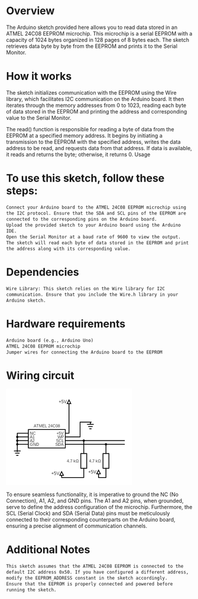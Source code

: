 # Overview

The Arduino sketch provided here allows you to read data stored in an ATMEL 24C08 EEPROM microchip. This microchip is a serial EEPROM with a capacity of 1024 bytes organized in 128 pages of 8 bytes each. The sketch retrieves data byte by byte from the EEPROM and prints it to the Serial Monitor.

# How it works

The sketch initializes communication with the EEPROM using the Wire library, which facilitates I2C communication on the Arduino board. It then iterates through the memory addresses from 0 to 1023, reading each byte of data stored in the EEPROM and printing the address and corresponding value to the Serial Monitor.

The read() function is responsible for reading a byte of data from the EEPROM at a specified memory address. It begins by initiating a transmission to the EEPROM with the specified address, writes the data address to be read, and requests data from that address. If data is available, it reads and returns the byte; otherwise, it returns 0.
Usage

# To use this sketch, follow these steps:

    Connect your Arduino board to the ATMEL 24C08 EEPROM microchip using the I2C protocol. Ensure that the SDA and SCL pins of the EEPROM are connected to the corresponding pins on the Arduino board.
    Upload the provided sketch to your Arduino board using the Arduino IDE.
    Open the Serial Monitor at a baud rate of 9600 to view the output.
    The sketch will read each byte of data stored in the EEPROM and print the address along with its corresponding value.

# Dependencies

    Wire Library: This sketch relies on the Wire library for I2C communication. Ensure that you include the Wire.h library in your Arduino sketch.

# Hardware requirements

    Arduino board (e.g., Arduino Uno)
    ATMEL 24C08 EEPROM microchip
    Jumper wires for connecting the Arduino board to the EEPROM

# Wiring circuit

![EEPROM](circuit.png)

To ensure seamless functionality, it is imperative to ground the NC (No Connection), A1, A2, and GND pins. The A1 and A2 pins, when grounded, serve to define the address configuration of the microchip. Furthermore, the SCL (Serial Clock) and SDA (Serial Data) pins must be meticulously connected to their corresponding counterparts on the Arduino board, ensuring a precise alignment of communication channels.


# Additional Notes

    This sketch assumes that the ATMEL 24C08 EEPROM is connected to the default I2C address 0x50. If you have configured a different address, modify the EEPROM_ADDRESS constant in the sketch accordingly.
    Ensure that the EEPROM is properly connected and powered before running the sketch.
